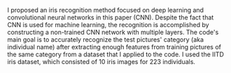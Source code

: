<!-- @format -->

I proposed an iris recognition method focused on deep learning and convolutional neural networks in this paper (CNN). Despite the fact that CNN is used for machine learning, the recognition is accomplished by constructing a non-trained CNN network with multiple layers. The code's main goal is to accurately recognize the test pictures' category (aka individual name) after extracting enough features from training pictures of the same category from a dataset that I applied to the code. I used the IITD iris dataset, which consisted of 10 iris images for 223 individuals.
